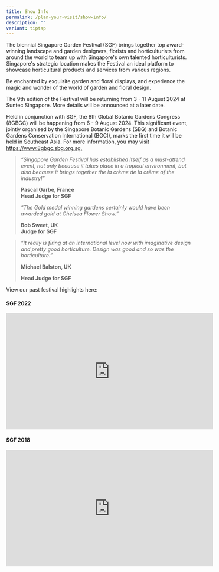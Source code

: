 ```yaml
---
title: Show Info
permalink: /plan-your-visit/show-info/
description: ""
variant: tiptap
---
```

<p>The biennial Singapore Garden Festival (SGF) brings together top award-winning landscape and garden designers, florists and horticulturists from around the world to team up with Singapore's own talented horticulturists. Singapore's strategic location makes the Festival an ideal platform to showcase horticultural products and services from various regions.</p><p>Be enchanted by exquisite garden and floral displays, and experience the magic and wonder of the world of garden and floral design.</p><p>The 9th edition of the Festival will be returning from 3 - 11 August 2024 at Suntec Singapore. More details will be announced at a later date.</p><p>Held in conjunction with SGF, the&nbsp;8th Global Botanic Gardens Congress (8GBGC) will be happening from 6 - 9 August 2024. This significant event, jointly organised by the Singapore Botanic Gardens (SBG) and Botanic Gardens Conservation International (BGCI), marks the first time it will be held in Southeast Asia. For more information, you may visit <a href="https://www.8gbgc.sbg.org.sg" rel="noopener noreferrer nofollow" target="_blank">https://www.8gbgc.sbg.org.sg.</a></p><blockquote><p><em>“Singapore Garden Festival has established itself as a must-attend event, not only because it takes place in a tropical environment, but also because it brings together the la crème de la crème of the industry!”</em></p><p></p><p><strong>Pascal Garbe, France</strong><br><strong>Head Judge for SGF</strong></p><p></p><p><em>“The Gold medal winning gardens certainly would have been awarded gold at Chelsea Flower Show.”</em></p><p></p><p><strong>Bob Sweet, UK</strong><br><strong>Judge for SGF</strong></p></blockquote><p></p><blockquote><p><em>“It really is firing at an international level now with imaginative design and pretty good horticulture. Design was good and so was the horticulture.”</em></p><p></p><p><strong>Michael Balston, UK</strong></p><p><strong>Head Judge for SGF</strong></p></blockquote><p></p><p></p><p>View our past festival highlights here:</p><h4>SGF 2022</h4><div class="iframe-wrapper"><iframe height="315" width="560" allowfullscreen="true" frameborder="0" src="https://www.youtube.com/embed/d-Xe30pVldI?si=AQ-k331VuggtUUyw"></iframe></div><h4>SGF 2018</h4><div class="iframe-wrapper"><iframe height="315" width="560" allowfullscreen="true" frameborder="0" src="https://www.youtube.com/embed/crvZcIW9488?si=4hhGKjhV7WzP1Z4m"></iframe></div><p></p>